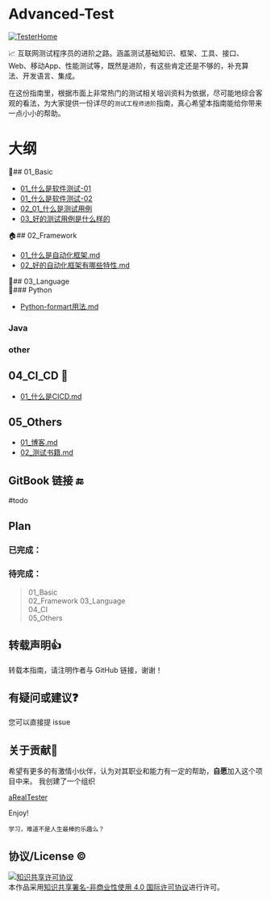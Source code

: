 # Advanced-Test

[![TesterHome](https://img.shields.io/badge/TTF-TesterHome-2955C5.svg)](https://testerhome.com/github_statistics)


:chart_with_upwards_trend: 互联网测试程序员的进阶之路。涵盖测试基础知识、框架、工具、接口、Web、移动App、性能测试等，既然是进阶，有这些肯定还是不够的，补充算法、开发语言、集成。




在这份指南里，根据市面上非常热门的测试相关培训资料为依据，尽可能地综合客观的看法，为大家提供一份详尽的`测试工程师进阶`指南，真心希望本指南能给你带来一点小小的帮助。

# 大纲

 :notebook_with_decorative_cover:## 01_Basic    

- [01_什么是软件测试-01](https://github.com/rikiesxiao/Advanced-Test/blob/master/01_Basic/01_%E4%BB%80%E4%B9%88%E6%98%AF%E8%BD%AF%E4%BB%B6%E6%B5%8B%E8%AF%95-01.md) 
- [01_什么是软件测试-02](https://github.com/rikiesxiao/Advanced-Test/blob/master/01_Basic/01_%E4%BB%80%E4%B9%88%E6%98%AF%E8%BD%AF%E4%BB%B6%E6%B5%8B%E8%AF%95-02.md) 
- [02_01_什么是测试用例](https://github.com/rikiesxiao/Advanced-Test/blob/master/01_Basic/02_01_%E4%BB%80%E4%B9%88%E6%98%AF%E6%B5%8B%E8%AF%95%E7%94%A8%E4%BE%8B.md)
- [03_好的测试用例是什么样的](https://github.com/rikiesxiao/Advanced-Test/blob/master/01_Basic/03_%E5%A5%BD%E7%9A%84%E6%B5%8B%E8%AF%95%E7%94%A8%E4%BE%8B%E6%98%AF%E4%BB%80%E4%B9%88%E6%A0%B7%E7%9A%84.md)


:house:## 02_Framework 
- [01_什么是自动化框架.md](https://github.com/rikiesxiao/Advanced-Test/blob/master/02_Framework/01_%E4%BB%80%E4%B9%88%E6%98%AF%E8%87%AA%E5%8A%A8%E5%8C%96%E6%A1%86%E6%9E%B6.md)
- [02_好的自动化框架有哪些特性.md](https://github.com/rikiesxiao/Advanced-Test/blob/master/02_Framework/02_%E5%A5%BD%E7%9A%84%E8%87%AA%E5%8A%A8%E5%8C%96%E6%A1%86%E6%9E%B6%E6%9C%89%E5%93%AA%E4%BA%9B%E7%89%B9%E6%80%A7.md)

:bicyclist:## 03_Language  
:snake:### Python
- [Python-formart用法.md](https://github.com/rikiesxiao/Advanced-Test/blob/master/03_Language/Python/Python-formart%E7%94%A8%E6%B3%95.md)
### Java

### other

## 04_CI_CD :slot_machine:
- [01_什么是CICD.md](https://github.com/rikiesxiao/Advanced-Test/blob/master/04_CI/CD/01_%E4%BB%80%E4%B9%88%E6%98%AFCICD.md)   
## 05_Others
- [01_博客.md](https://github.com/rikiesxiao/Advanced-Test/blob/master/05_Others/01_%E5%8D%9A%E5%AE%A2.md)
- [02_测试书籍.md](https://github.com/rikiesxiao/Advanced-Test/blob/master/05_Others/02_%E6%B5%8B%E8%AF%95%E4%B9%A6%E7%B1%8D.md)

## GitBook 链接  :end:

#todo



## Plan

### 已完成：



### 待完成：
> 01_Basic     
 02_Framework 
 03_Language  
 04_CI        
 05_Others


## 转载声明:+1:

转载本指南，请注明作者与 GitHub 链接，谢谢！

## 有疑问或建议:question:

您可以直接提 issue

## 关于贡献:link:

希望有更多的有激情小伙伴，认为对其职业和能力有一定的帮助，**自愿**加入这个项目中来。
我创建了一个组织

 [aRealTester](https://github.com/arealtester)

Enjoy!

    学习，难道不是人生最棒的乐趣么？

## 协议/License :copyright:

<a rel="license" href="http://creativecommons.org/licenses/by-nc/4.0/"><img alt="知识共享许可协议" style="border-width:0" src="https://i.creativecommons.org/l/by-nc/4.0/88x31.png" /></a><br />本作品采用<a rel="license" href="http://creativecommons.org/licenses/by-nc/4.0/">知识共享署名-非商业性使用 4.0 国际许可协议</a>进行许可。
